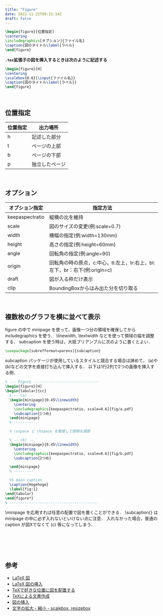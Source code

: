 ```yaml
---
title: "Figure"
date: 2022-11-22T09:31:14Z
draft: false
---
```



```latex
\begin{figure}[位置指定]
\centering
\includegraphics[オプション]{ファイル名}
\caption{図のタイトル\label{ラベル}
\end{figure}
```

**`.tex`拡張子の図を挿入するときは次のように記述する**

```latex
\begin{figure}[H]
\centering
\scalebox{0.6}{\input{ファイル名}}
\caption{図のタイトル\label{ラベル}}
\end{figure}
```

<br>


## 位置指定

|位置指定|出力場所|
| --- | --- |
|h|記述した部分|
|t|ページの上部|
|b|ページの下部|
|p|独立したページ|

<br>



## オプション

|オプション指定|指定方法|
| --- | --- |
|keepaspectratio |縦横の比を維持|
|scale |図のサイズの変更(例:scale=0.7)|
|width |横幅の指定(例:width=130mm)|
|height |高さの指定(例:height=60mm)|
|angle |回転角の指定(例:angle=90)|
|origin |回転角の時の原点，c:中心，tl:左上，tr:右上，bl:左下，br：右下(例:origin=c)|
|draft |図が入る枠だけ表示|
|clip |BoundingBoxからはみ出た分を切り取る|

<br>




## 複数枚のグラフを横に並べて表示


figure の中で minipage を使って，画像一つ分の領域を確保してから includegraphics を使う．
\linewidth, \textwidth などを使って領域の幅を調整する．
subcaption を使う時は，大抵プリアンブルに次のように書くとよい．

```latex
\usepackage[subrefformat=parens]{subcaption}
```

subcaption パッケージが使用しているスタイルと競合する場合は諦めて， (a)や(b)などの文字を直接打ち込んで挿入する．
以下は1行2列で2つの画像を挿入する例．

```latex
% --- Figure ------------------------------
\begin{figure}[H]
\begin{tabular}{cc}
  % -- (a) --
  \begin{minipage}{0.45\linewidth}
    \centering
    \includegraphics[keepaspectratio, scale=0.6]{fig/a.pdf} 
    \subcaption{1つめ}
  \end{minipage}
  % ---------

  % \vspace と \hspace を駆使して間隔を調節

  % -- (b) --
  \begin{minipage}{0.45\linewidth}
    \centering
    \includegraphics[keepaspectratio, scale=0.6]{fig/b.pdf}
    \subcaption{2つめ}

  \end{minipage}
  % ---------

  %% main caption
  \caption{Hogehoge}
  \label{fig:1}  
\end{tabular}
\end{figure*}
% -----------------------------------------
```


\minipage を応用すれば任意の配置で図を置くことができる．
\subcaption{} は minipage の中に必ず入れないといけない点に注意．
入れなかった場合，普通の caption が図Xでなくて (c) 等になってしまう．

<br>


<br><br>

## 参考
- [LaTeX 図](https://www.okomeda.net/wp/484/)
- [LaTeX 図の挿入](http://www.yamamo10.jp/yamamoto/comp/latex/make_doc/insert_fig/index.php)
- [TeXで好きな位置に図を配置する](https://qiita.com/poemn/items/9142339749c87ebdb536)
- [TeXによる文書作成](https://atatat.hatenablog.com/entry/cloud_latex18_subcaption)
- [図の挿入](https://hydrocoast.jp/index.php?LaTeX/%E5%9B%B3)
- [文字の拡大・縮小 - scalebox, resizebox](https://medemanabu.net/latex/scalebox-resizebox/)

